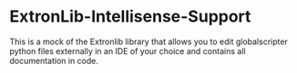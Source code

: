 # ExtronLib-Intellisense-Support
This is a mock of the Extronlib library that allows you to edit globalscripter python files externally in an IDE of your choice and contains all documentation in code.
